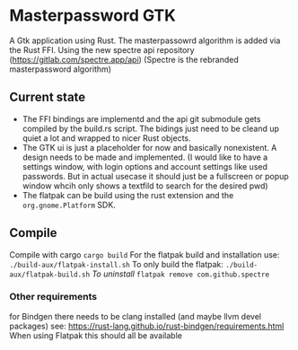 # Masterpassword GTK
A Gtk application using Rust. The masterpassowrd algorithm is added via the Rust FFI. Using the new spectre api repository (https://gitlab.com/spectre.app/api)
(Spectre is the rebranded masterpassword algorithm)

## Current state
 - The FFI bindings are implementd and the api git submodule gets compiled by the build.rs script. The bidings just need to be cleand up quiet a lot and wrapped to nicer Rust objects.
 - The GTK ui is just a placeholder for now and basically nonexistent. A design needs to be made and implemented. (I would like to have a settings window, with login options and account settings like used passwords. But in actual usecase it should just be a fullscreen or popup window whcih only shows a textfild to search for the desired pwd)
 - The flatpak can be build using the rust extension and the `org.gnome.Platform` SDK.

## Compile
Compile with cargo `cargo build`
For the flatpak build and installation use:
`./build-aux/flatpak-install.sh`
To only build the flatpak:
`./build-aux/flatpak-build.sh`
_To uninstall_
`flatpak remove com.github.spectre`

### Other requirements
for Bindgen there needs to be clang installed (and maybe llvm devel packages) see: https://rust-lang.github.io/rust-bindgen/requirements.html
When using Flatpak this should all be available